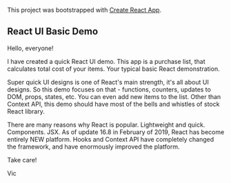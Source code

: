 This project was bootstrapped with [Create React App](https://github.com/facebook/create-react-app).

## React UI Basic Demo

Hello, everyone!

I have created a quick React UI demo. This app is a purchase list, that calculates total cost of your items. Your typical basic React demonstration. 


Super quick UI designs is one of React's main strength, it's all about UI designs. So this demo focuses on that - functions, counters, updates to DOM, props, states, etc. You can even add new items to the list. Other than Context API, this demo should have most of the bells and whistles of stock React library.

There are many reasons why React is popular. Lightweight and quick. Components. JSX. As of update 16.8 in February of 2019, React has become entirely NEW platform. Hooks and Context API have completely changed the framework, and have enormously improved the platform.

Take care!

Vic
